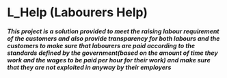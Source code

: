 # L_Help (Labourers Help)

***This project is a solution provided to meet the raising labour requirement of the customers and also provide transparency for both labours and the customers to make sure that labourers are paid according to the standards defined by the government(based on the amount of time they work and the wages to be paid per hour for their work)  and make sure that they are not exploited in anyway by their employers***

